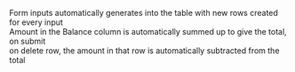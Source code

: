 Form inputs automatically generates into the table with new rows created for every input <br />
Amount in the Balance column is automatically summed up to give the total, on submit <br />
on delete row, the amount in that row is automatically subtracted from the total
